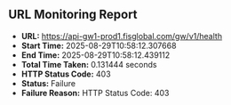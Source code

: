 ## URL Monitoring Report

- **URL:** https://api-gw1-prod1.fisglobal.com/gw/v1/health
- **Start Time:** 2025-08-29T10:58:12.307668
- **End Time:** 2025-08-29T10:58:12.439112
- **Total Time Taken:** 0.131444 seconds
- **HTTP Status Code:** 403
- **Status:** Failure
- **Failure Reason:** HTTP Status Code: 403
